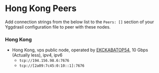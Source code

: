 # Hong Kong Peers

Add connection strings from the below list to the `Peers: []` section of your
Yggdrasil configuration file to peer with these nodes.

### Hong Kong

* Hong Kong, vps public node, operated by [EKCKABATOP54](androposhtar1029@gmail.com), 10 Gbps (Actually less), ipv4, ipv6
  * `tcp://194.156.98.6:7676`
  * `tcp://[2a09:7c45:0:10::1]:7676`